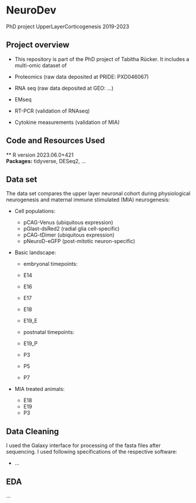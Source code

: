 # NeuroDev
PhD project UpperLayerCorticogenesis 2019-2023

## Project overview

- This repository is part of the PhD project of Tabitha Rücker. It includes a multi-omic dataset of
* Proteomics (raw data deposited at PRIDE: PXD046067)
* RNA seq (raw data deposited at GEO: ...)
* EMseq
  
* RT-PCR (validation of RNAseq)
* Cytokine measurements (validation of MIA)


## Code and Resources Used 
** R version 2023.06.0+421  
**Packages:** tidyverse, DESeq2, ... 


## Data set
The data set compares the upper layer neuronal cohort during physiological neurogenesis and maternal immune stimulated (MIA) neurogenesis:
* Cell populations:
    * pCAG-Venus (ubiquitous expression)
    * pGlast-dsRed2 (radial glia cell-specific) 
    * pCAG-tDimer (ubiquitous expression)
    * pNeuroD-eGFP (post-mitotic neuron-specific) 

*	Basic landscape:
    * embryonal timepoints: 
    
    * E14
    * E16
    * E17
    * E18
    * E19_E
    
    * postnatal timepoints:
    
    * E19_P
    * P3
    * P5
    * P7    
    
*	MIA treated animals:
    * E18
    * E19
    * P3


## Data Cleaning
I used the Galaxy interface for processing of the fasta files after sequencing. I used following specifications of the respective software:

*	...


## EDA
...
